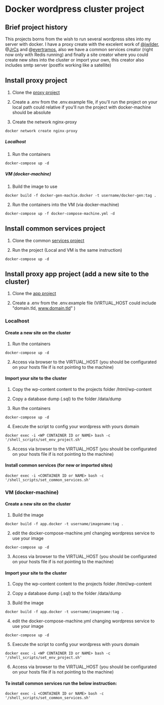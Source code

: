 # Docker wordpress cluster project

## Brief project history

This projects borns from the wish to run several wordpress sites into my server with docker. I have a proxy create with the excelent work of [@jwilder](https://github.com/jwilder), @[JrCs](https://github.com/JrCs) and @[evertramos](https://github.com/evertramos), also we have a common services creator (right now only with Redis running) and finally a site creator where you could create new sites into the cluster or import your own, this creator also includes smtp server (postfix working like a satellite)

## Install proxy project

1. Clone the [proxy project](https://github.com/santrod/docker_cluster_wordpress_proxy)

2. Create a .env from the .env.example file, if you'll run the project on your local path could relative if you'll run the project with docker-machine should be absolute

3. Create the network nginx-proxy

```
docker network create nginx-proxy
```

##### Localhost

1. Run the containers

```
docker-compose up -d
```

##### VM (docker-machine)

1. Build the image to use

```
docker build -f docker-gen-machie.docker -t username/docker-gen:tag .
```

2. Run the containers into the VM (via docker-machine)

```
docker-compose up -f docker-compose-machine.yml -d
```

## Install common services project

1. Clone the common [services project](https://github.com/santrod/docker_cluster_wordpress_common)

2. Run the project (Local and VM is the same instruction)

```
docker-compose up -d
```

## Install proxy app project (add a new site to the cluster)

1. Clone the [app project](https://github.com/santrod/docker_cluster_wordpress_app)

2. Create a .env from the .env.example file (VIRTUAL_HOST could include "domain.tld, www.domain.tld" )

### Localhost

#### Create a new site on the cluster

1. Run the containers

```
docker-compose up -d
```

2. Access via browser to the VIRTUAL_HOST (you should be configurated on your hosts file if is not pointing to the machine)

#### Import your site to the cluster

1. Copy the wp-content content to the projects folder /html/wp-content

2. Copy a database dump (.sql) to the folder /data/dump

3. Run the containers
```
docker-compose up -d
```
4. Execute the script to config your wordpress with yours domain

```
docker exec -i <WP CONTAINER ID or NAME> bash -c '/shell_scripts/set_env_project.sh'
```
5. Access via browser to the VIRTUAL_HOST (you should be configurated on your hosts file if is not pointing to the machine)


#### Install common services (for new or imported sites)

```
docker exec -i <CONTAINER ID or NAME> bash -c '/shell_scripts/set_common_services.sh'
```

### VM (docker-machine)

#### Create a new site on the cluster

1. Build the image

```
docker build -f app.docker -t username/imagename:tag .
```

2. edit the docker-compose-machine.yml changing wordpress service to use your image

```
docker-compose up -d
```

3. Access via browser to the VIRTUAL_HOST (you should be configurated on your hosts file if is not pointing to the machine)

#### Import your site to the cluster

1. Copy the wp-content content to the projects folder /html/wp-content

2. Copy a database dump (.sql) to the folder /data/dump

3. Build the image

```
docker build -f app.docker -t username/imagename:tag .
```

4. edit the docker-compose-machine.yml changing wordpress service to use your image

```
docker-compose up -d
```

5. Execute the script to config your wordpress with yours domain

```      
docker exec -i <WP CONTAINER ID or NAME> bash -c '/shell_scripts/set_env_project.sh'
```

6. Access via browser to the VIRTUAL_HOST (you should be configurated on your hosts file if is not pointing to the machine)


#### To install common services run the below instruction:

```
docker exec -i <CONTAINER ID or NAME> bash -c '/shell_scripts/set_common_services.sh'
